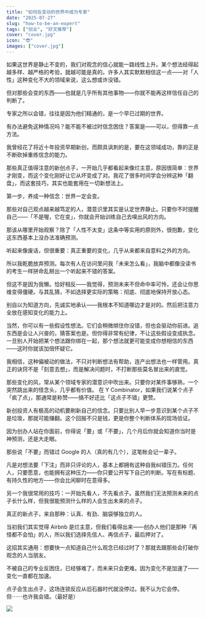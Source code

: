 ```yaml
---
title: "如何在变动的世界中成为专家"
date: "2025-07-27"
slug: "how-to-be-an-expert"
tags: ["创业", "好文推荐"]
cover: "cover.jpg"
icon: "😎"
images: ["cover.jpg"]
---
```

如果这世界是静止不变的，我们对观念的信心就能一路线性上升。某个想法经得起越多样、越严格的考验，就越可能是真的。许多人其实默默相信这一点——对「人性」这种变化不大的领域来说，这么想或许没错。



但对那些会变的东西——也就是几乎所有其他事物——你就不能再这样信任自己的判断了。



专家之所以会错，往往是因为他们精通的，是一个早已过期的世界。



有办法避免这种情况吗？能不能不被过时信念困住？答案是——可以，但得靠一点方法。



我曾经花了将近十年投资早期新创，而颇具讽刺的是，要在这领域成功，靠的正是不断砍掉重练信念的能力。



那些真正值得注意的新创点子，一开始几乎都看起来像烂主意，原因很简单：世界才刚变，而这个变化刚好让它从坏变成了对。我花了很多时间学会分辨这种「翻盘」，而这套技巧，其实也能套用在一切新想法上。



第一步，养成一种信念：世界一定会变。



那些对自己观点越来越笃定的人，潜意识里其实是认定世界静止。只要你不时提醒自己——「不是喔，它在变」，你就会开始训练自己去嗅出风的方向。



那该从哪里开始观察？除了「人性不太变」这条中等实用的原则外，很抱歉，变化这东西基本上没办法准确预测。



听起来像废话，但很重要：真正重要的变化，几乎从来都来自意料之外的方向。



所以我乾脆放弃预测。每次有人在访问里问我「未来怎么看」，我脑中都像没读书的考生一样拼命乱掰出一个听起来不错的答案。



但这不是因为我懒。恰好相反——我觉得，预测未来不但命中率可怜，还会让你思维变得僵硬。与其乱猜，不如选择更实际的策略：彻底、彻底地保持开放心态。



别自以为知道方向，先诚实地承认——我根本不知道哪边才是对的。然后把注意力全放在感知变化的能力上。



当然，你可以有一些假设性想法。它们会稍微绑住你没错，但也会驱动你前进。追东西是会让人兴奋的，猜答案也是。但你得非常有纪律，不让这些假设变成执念。
一旦别人开始把某个想法跟你绑在一起，那个想法就更可能变成你想相信的东西——这时你就该加倍怀疑它。



我相信，这种偏被动的做法，不只对判断想法有帮助，连产出想法也一样管用。真正的诀窍不是「刻意去想」，而是解决问题时，不打断那些莫名冒出来的直觉。



那些变化的风，常从某个领域专家的潜意识中吹出来。只要你对某件事够熟，一个突然跳出来的怪念头，几乎都有价值。
在 Y Combinator，如果我们说某个点子「疯了点」，那通常是称赞——搞不好还比「这点子不错」更赞。



新创投资人有极高的动机要刷新自己的信念。只要比别人早一步意识到某个点子不是垃圾，那就可能赚翻。这个回报不只是钱，更是你整个判断体系的现场验证。



因为创办人站在你面前，你得说「要」或「不要」，几个月后你就会知道你当时是神预测，还是大走眼。



那些说「不要」而错过 Google 的人（真的有几个），这笔帐会记一辈子。



凡是对想法要「下注」而非只评论的人，基本上都拥有这种自我纠错压力。任何人，只要愿意，也能拥有这种压力——你只要公开写下自己的判断。写在有标题、有持久性的地方——你会比闲聊时在意得多。



另一个我很常用的技巧：一开始先看人，不先看点子。虽然我们无法预测未来的点子长什么样，但我很能预测什么样的人会生出未来的点子。



真正的新点子，来自那种：认真、有劲、脑袋够独立的人。



当初我们其实觉得 Airbnb 是烂主意，但我们看得出来——创办人他们是那种「再怪都不会怕」的人，所以我们选择先信人、再信点子，最后押对了。



这招其实通用：想要快一点知道自己什么观念已经过时了？那就去跟那些会打破你观念的人当朋友。



不被自己的专业反困住，已经够难了，而未来只会更难。因为变化不是加速了——变化一直都在加速。



点子会生出点子，这场连锁反应从旧石器时代就没停过。我不认为它会停。
但⋯⋯也许我会错。（最好是）




![](https://prod-files-secure.s3.us-west-2.amazonaws.com/112d0858-5090-4d34-a606-b75eb8d65fd2/46476355-9cf3-4e99-9b7a-3531bc426380/1000202064.png?X-Amz-Algorithm=AWS4-HMAC-SHA256&X-Amz-Content-Sha256=UNSIGNED-PAYLOAD&X-Amz-Credential=ASIAZI2LB466ZFRVZANX%2F20251019%2Fus-west-2%2Fs3%2Faws4_request&X-Amz-Date=20251019T010805Z&X-Amz-Expires=3600&X-Amz-Security-Token=IQoJb3JpZ2luX2VjECEaCXVzLXdlc3QtMiJHMEUCICRsKfZ5%2BKvB5Fv0%2Btb2Wb5gCOgHP%2FX0Q8ihhRxTJPWuAiEA7I6E0rHoAfEU7KHr%2FI3%2B5%2FicYTSet6TXYlqTkHbiF2AqiAQIyv%2F%2F%2F%2F%2F%2F%2F%2F%2F%2FARAAGgw2Mzc0MjMxODM4MDUiDFZ4FVQe7rYODkNx%2BSrcAzD09jISjgb8rJh1U2wdsoTGzK4a08tLPIT%2BJeaee8Ibb7Q%2F%2Bx3QGxxH86tQJdQkAng%2BgLaTUApoXVIHHXeVr8QAJTGvmOuMUKsT2ow5PURTFWnjoPVhqlhWhP2qPwRNKMsceZsNkU17PKDprx%2B6ya8CU3TUInC6YowNH4248PGnk4fIkbRyO3YdP%2BUJ4%2Fq6htvx9HWxNpBcgxM0LRTB6echc3wZ5KQgihssJws9fAnYIhxPCww4o4s2JHPz9hS9%2FM46PwRdFPiKePpDuwL7OufStz2pRXeJMh620fEj0E2easXnJQxZz%2FV1yKZSWo7hzv%2Bva3wyBT648iTN5TmDt4nu%2FrcCiMxEP%2FqwnmJHM6Fe1a7unThBpe6CG5ipWetKFmfLDSd7Z8EGAyi2H62xbBW0OLbuVYJy1W0l6lvzK3oIenxlvAxj3QrHjLctU6AXEwfJRXDJ4hTf%2Byu7loIAwzMCA3Y02FTAK%2Fi11qi0%2FdCwFTW5qbtuVQAzZZ8Q0JgG8J3pgLyQoe4RCk240gIsOzM0s5EGv9zM%2B9jAHrG1OwOQT8Qu%2FklK2zwUbyviNj7gUGmlPJjCe2X%2BI4g6UJfpKV39wVNedRmcpuDnsKrYAaiNeQO9EYRohFdbK71GMIPs0McGOqUBj5PazbPmkoZtM1sZNrd5HwvvgwIvWmZ%2BQt632UBXTShoqX69Vy1fwQ%2BBtI4abbkq9ZMWg1TReUCtf8gZ25ixCo%2FjYTUdaJFy9sBF7w%2B3wt0mydCoyXlNamALNv8mZ8CmglVBeTxL4LhKG0GTsBo2uK0DuS8G1HfobaliBEPcNF%2Fer1qKnv09S9rOyZATxxoyGxAi9vhTjPrqSALGwAxxNFum29ca&X-Amz-Signature=d94ffd4f5af9ae1dd559569397400736f1a5b67544d3a0c86c2e26d9fe13a391&X-Amz-SignedHeaders=host&x-amz-checksum-mode=ENABLED&x-id=GetObject)

